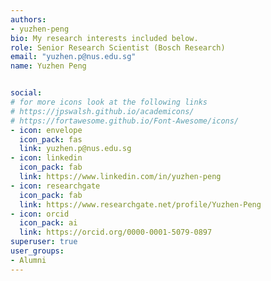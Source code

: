 ```yaml
---
authors:
- yuzhen-peng
bio: My research interests included below.
role: Senior Research Scientist (Bosch Research)
email: "yuzhen.p@nus.edu.sg"
name: Yuzhen Peng


social:
# for more icons look at the following links
# https://jpswalsh.github.io/academicons/
# https://fortawesome.github.io/Font-Awesome/icons/
- icon: envelope
  icon_pack: fas
  link: yuzhen.p@nus.edu.sg
- icon: linkedin
  icon_pack: fab
  link: https://www.linkedin.com/in/yuzhen-peng
- icon: researchgate
  icon_pack: fab
  link: https://www.researchgate.net/profile/Yuzhen-Peng
- icon: orcid
  icon_pack: ai
  link: https://orcid.org/0000-0001-5079-0897
superuser: true
user_groups:
- Alumni
---
```


